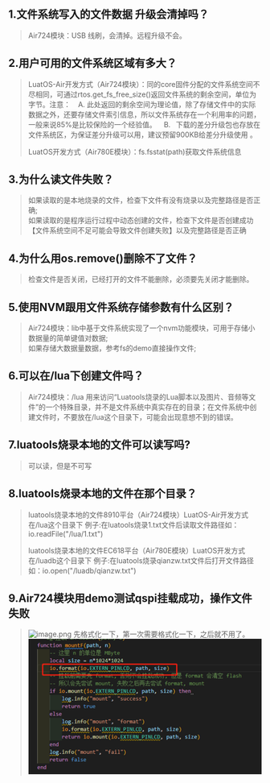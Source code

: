 ## 1.文件系统写入的文件数据 升级会清掉吗？
>Air724模块：USB 线刷，会清掉。远程升级不会。

## 2.用户可用的文件系统区域有多大？
> LuatOS-Air开发方式（Air724模块）：同的core固件分配的文件系统空间不尽相同，可通过rtos.get_fs_free_size()返回文件系统的剩余空间，单位为字节。注意：
>   A. 此处返回的剩余空间为理论值，除了存储文件中的实际数据之外，还要存储文件索引信息，所以文件系统存在一个利用率的问题，一般来说85%是比较保险的一个经验值。
>   B.  下载的差分升级包也存放在文件系统区，为保证差分升级可以用，建议预留900KB给差分升级使用  。
>
> LuatOS开发方式（Air780E模块）：fs.fsstat(path)获取文件系统信息
## 3.为什么读文件失败？
>如果读取的是本地烧录的文件，检查下文件有没有烧录以及完整路径是否正确;<br>
>如果读取的是程序运行过程中动态创建的文件，检查下文件是否创建成功【文件系统空间不足可能会导致文件创建失败】以及完整路径是否正确
## 4.为什么用os.remove()删除不了文件？
>检查文件是否关闭，已经打开的文件不能删除，必须要先关闭才能删除。
## 5.使用NVM跟用文件系统存储参数有什么区别？
>Air724模块：lib中基于文件系统实现了一个nvm功能模块，可用于存储小数据量的简单键值对数据;<br>
>如果存储大数据量数据，参考fs的demo直接操作文件;
## 6.可以在/lua下创建文件吗？
>Air724模块：/lua 用来访问“Luatools烧录的Lua脚本以及图片、音频等文件”的一个特殊目录，并不是文件系统中真实存在的目录；在文件系统中创建文件时，不要放在/lua这个目录下，可能会出现意想不到的错误。
## 7.luatools烧录本地的文件可以读写吗?
>可以读，但是不可写
## 8.luatools烧录本地的文件在那个目录？
>luatools烧录本地的文件8910平台（Air724模块）LuatOS-Air开发方式在/lua这个目录下
>例子:在luatools烧录1.txt文件后读取文件路径如：io.readFile("/lua/1.txt")
>
>luatools烧录本地的文件EC618平台（Air780E模块）LuatOS开发方式在/luadb这个目录下
>例子:在luatools烧录qianzw.txt文件后打开文件路径如：io.open("/luadb/qianzw.txt")

## 9.Air724模块用demo测试qspi挂载成功，操作文件失败
>![image.png](https://cdn.openluat-luatcommunity.openluat.com/images/20220721163016086_image.png)
>先格式化一下，第一次需要格式化一下，之后就不用了。
>![](../../image/常见问题/文件系统问题/20220721163040004_image.png)
